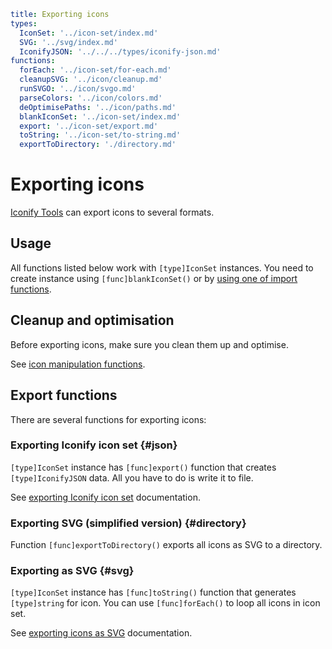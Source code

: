 ```yaml
title: Exporting icons
types:
  IconSet: '../icon-set/index.md'
  SVG: '../svg/index.md'
  IconifyJSON: '../../../types/iconify-json.md'
functions:
  forEach: '../icon-set/for-each.md'
  cleanupSVG: '../icon/cleanup.md'
  runSVGO: '../icon/svgo.md'
  parseColors: '../icon/colors.md'
  deOptimisePaths: '../icon/paths.md'
  blankIconSet: '../icon-set/index.md'
  export: '../icon-set/export.md'
  toString: '../icon-set/to-string.md'
  exportToDirectory: './directory.md'
```

# Exporting icons

[Iconify Tools](./index.md) can export icons to several formats.

## Usage

All functions listed below work with `[type]IconSet` instances. You need to create instance using `[func]blankIconSet()` or by [using one of import functions](../import/index.md).

## Cleanup and optimisation

Before exporting icons, make sure you clean them up and optimise.

See [icon manipulation functions](../icon/index.md).

## Export functions

There are several functions for exporting icons:

### Exporting Iconify icon set {#json}

`[type]IconSet` instance has `[func]export()` function that creates `[type]IconifyJSON` data. All you have to do is write it to file.

See [exporting Iconify icon set](./json.md) documentation.

### Exporting SVG (simplified version) {#directory}

Function `[func]exportToDirectory()` exports all icons as SVG to a directory.

### Exporting as SVG {#svg}

`[type]IconSet` instance has `[func]toString()` function that generates `[type]string` for icon. You can use `[func]forEach()` to loop all icons in icon set.

See [exporting icons as SVG](./svg.md) documentation.
